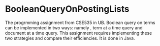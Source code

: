# BooleanQueryOnPostingLists
The progrmming assignment from CSE535 in UB. Boolean query on terms can be implemented in two ways: namely , term at a time query and 
document at a time query. This assignment requires implementing these two strategies and compare their efficiencies. It is done in
Java.
